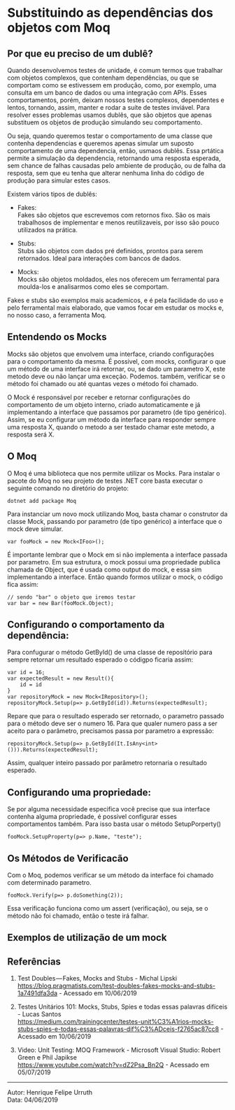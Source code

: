 # Substituindo as dependências dos objetos com Moq

## Por que eu preciso de um dublê?
Quando desenvolvemos testes de unidade, é comum termos que trabalhar com objetos complexos, que contenham dependências, ou que se comportam como se estivessem em produção, como, por exemplo, uma consulta em um banco de dados ou uma integração com APIs. 
Esses comportamentos, porém, deixam nossos testes complexos, dependentes e lentos, tornando, assim, manter e rodar a suíte de testes inviável. Para resolver esses problemas usamos dublês, que são objetos que apenas substituem os objetos de produção simulando seu comportamento. 

Ou seja, quando queremos testar o comportamento de uma classe que contenha dependencias e queremos apenas simular um suposto comportamento de uma dependencia, então, usmaos dublês. 
Essa prtática permite a simulação da dependencia, retornando uma resposta esperada, sem chance de falhas causadas pelo ambiente de produção, ou de falha da resposta, sem que eu tenha que alterar nenhuma linha do código de produção para simular estes casos.

Existem vários tipos de dublês:

- Fakes:  
    Fakes são objetos que escrevemos com retornos fixo. São os mais trabalhosos de implementar e menos reutilizaveis, por isso são pouco utilizados na prática.  

- Stubs:  
    Stubs são objetos com dados pré definidos, prontos para serem retornados. Ideal para interações com bancos de dados.  

- Mocks:  
    Mocks são objetos moldados, eles nos oferecem um ferramental para moulda-los e analisarmos como eles se comportam.

Fakes e stubs são exemplos mais academicos, e é pela facilidade do uso e pelo ferramental mais elaborado, que vamos focar em estudar os mocks e, no nosso caso, a ferramenta Moq.

## Entendendo os Mocks

Mocks são objetos que envolvem uma interface, criando configurações para o comportamento da mesma. 
É possivel, com mocks, configurar o que um método de uma interface irá retornar, ou, se dado um parametro X, este metodo deve ou não lançar uma exceção. 
Podemos. também, verificar se o método foi chamado ou até quantas vezes o método foi chamado.

O Mock é responsável por receber e retornar configurações do comportamento de um objeto interno, criado automaticamente e já implementando a interface que passamos por parametro (de tipo genérico). Assim, se eu configurar um método da interface para responder sempre uma resposta X, quando o metodo a ser testado chamar este metodo, a resposta será X.

## O Moq

O Moq é uma biblioteca que nos permite utilizar os Mocks. Para instalar o pacote do Moq no seu projeto de testes .NET core basta executar o seguinte comando no diretório do projeto:

    dotnet add package Moq

Para instanciar um novo mock utilizando Moq, basta chamar o construtor da classe Mock, passando por parametro (de tipo genérico) a interface que o mock deve simular.

    var fooMock = new Mock<IFoo>();

É importante lembrar que o Mock em si não implementa a interface passada por parametro. Em sua estrutura, o mock possui uma propriedade publica chamada de Object, que é usada como output do mock, e essa sim implementando a interface. Então quando formos utilizar o mock, o código fica assim:  

    // sendo "bar" o objeto que iremos testar
    var bar = new Bar(fooMock.Object);

## Configurando o comportamento da dependência:
 Para confugurar o método GetById() de uma classe de repositório para sempre retornar um resultado esperado o códigpo ficaria assim: 

    var id = 16;
    var expectedResult = new Result(){
        id = id
    }
    var repositoryMock = new Mock<IRepository>();
    repositoryMock.Setup(p=> p.GetById(id)).Returns(expectedResult);

Repare que para o resultado esperado ser retornado, o parametro passado para o método deve ser o numero 16.
Para que qualer numero pass a ser aceito para o parâmetro, precisamos passa por parametro a expressão:

    repositoryMock.Setup(p=> p.GetById(It.IsAny<int>())).Returns(expectedResult);

Assim, qualquer inteiro passado por parâmetro retornaria o resultado esperado.

## Configurando uma propriedade:

Se por alguma necessidade especifica você precise que sua interface contenha alguma propriedade, é possivel configurar esses comportamentos também. Para isso basta usar o método SetupPorperty()

    fooMock.SetupProperty(p=> p.Name, "teste");    


## Os Métodos de Verificacão

Com o Moq, podemos verificar se um método da interface foi chamado com determinado parametro.

    fooMock.Verify(p=> p.doSomething(2));

Essa verificação funciona como um assert (verificação), ou seja, se o método não foi chamado, então o teste irá falhar.


## Exemplos de  utilização de um mock

## Referências

1. Test Doubles — Fakes, Mocks and Stubs - Michal Lipski  
https://blog.pragmatists.com/test-doubles-fakes-mocks-and-stubs-1a7491dfa3da - Acessado em 10/06/2019

2. Testes Unitários 101: Mocks, Stubs, Spies e todas essas palavras difíceis - Lucas Santos  
https://medium.com/trainingcenter/testes-unit%C3%A1rios-mocks-stubs-spies-e-todas-essas-palavras-dif%C3%ADceis-f2765ac87cc8 - Acessado em 10/06/2019

3. Video: Unit Testing: MOQ Framework - Microsoft Visual Studio: Robert Green e Phil Japikse  
   https://www.youtube.com/watch?v=dZ2Psa_Bn2Q - Acessado em 05/07/2019  

---
Autor: Henrique Felipe Urruth  
Data: 04/06/2019